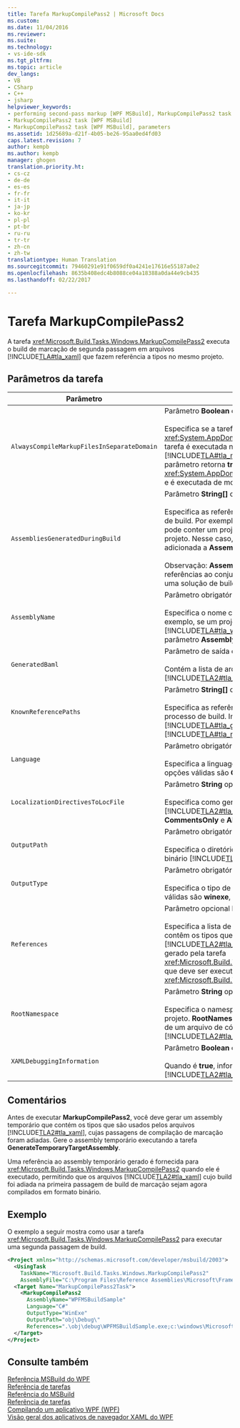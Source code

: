 ```yaml
---
title: Tarefa MarkupCompilePass2 | Microsoft Docs
ms.custom: 
ms.date: 11/04/2016
ms.reviewer: 
ms.suite: 
ms.technology:
- vs-ide-sdk
ms.tgt_pltfrm: 
ms.topic: article
dev_langs:
- VB
- CSharp
- C++
- jsharp
helpviewer_keywords:
- performing second-pass markup [WPF MSBuild], MarkupCompilePass2 task
- MarkupCompilePass2 task [WPF MSBuild]
- MarkupCompilePass2 task [WPF MSBuild], parameters
ms.assetid: 1d25689a-d21f-4b05-be26-95aa0ed4fd03
caps.latest.revision: 7
author: kempb
ms.author: kempb
manager: ghogen
translation.priority.ht:
- cs-cz
- de-de
- es-es
- fr-fr
- it-it
- ja-jp
- ko-kr
- pl-pl
- pt-br
- ru-ru
- tr-tr
- zh-cn
- zh-tw
translationtype: Human Translation
ms.sourcegitcommit: 79460291e91f0659df0a4241e17616e55187a0e2
ms.openlocfilehash: 8635b408edc4b8088ce04a18388a0da44e9cb435
ms.lasthandoff: 02/22/2017

---
```

# <a name="markupcompilepass2-task"></a>Tarefa MarkupCompilePass2
A tarefa <xref:Microsoft.Build.Tasks.Windows.MarkupCompilePass2> executa o build de marcação de segunda passagem em arquivos [!INCLUDE[TLA#tla_xaml](../msbuild/includes/tlasharptla_xaml_md.md)] que fazem referência a tipos no mesmo projeto.  
  
## <a name="task-parameters"></a>Parâmetros da tarefa  
  
|Parâmetro|Descrição|  
|---------------|-----------------|  
|`AlwaysCompileMarkupFilesInSeparateDomain`|Parâmetro **Boolean** opcional.<br /><br /> Especifica se a tarefa deve ou não ser executada em um <xref:System.AppDomain> separado. Se esse parâmetro retorna **false**, a tarefa é executada no mesmo <xref:System.AppDomain> que [!INCLUDE[TLA#tla_msbuild](../msbuild/includes/tlasharptla_msbuild_md.md)] e é executada mais rapidamente. Se o parâmetro retorna **true**, a tarefa é executada em um segundo <xref:System.AppDomain> que é isolado de [!INCLUDE[TLA2#tla_msbuild](../msbuild/includes/tla2sharptla_msbuild_md.md)] e é executada de modo mais lento.|  
|`AssembliesGeneratedDuringBuild`|Parâmetro **String[]** opcional.<br /><br /> Especifica as referências aos assemblies alterados durante o processo de build. Por exemplo, uma solução [!INCLUDE[TLA#tla_visualstu2005](../msbuild/includes/tlasharptla_visualstu2005_md.md)] pode conter um projeto que faz referência à saída compilada de outro projeto. Nesse caso, a saída compilada do segundo projeto pode ser adicionada a **AssembliesGeneratedDuringBuild**.<br /><br /> Observação: **AssembliesGeneratedDuringBuild** deve conter referências ao conjunto completo de assemblies que são gerados por uma solução de build.|  
|`AssemblyName`|Parâmetro obrigatório **String**.<br /><br /> Especifica o nome curto do assembly que é gerado para um projeto. Por exemplo, se um projeto está gerando um executável [!INCLUDE[TLA#tla_win](../msbuild/includes/tlasharptla_win_md.md)] cujo nome é **WinExeAssembly.exe**, o parâmetro **AssemblyName** tem um valor de **WinExeAssembly**.|  
|`GeneratedBaml`|Parâmetro de saída opcional **ITaskItem[]**.<br /><br /> Contém a lista de arquivos gerados no formato binário [!INCLUDE[TLA2#tla_xaml](../msbuild/includes/tla2sharptla_xaml_md.md)].|  
|`KnownReferencePaths`|Parâmetro **String[]** opcional.<br /><br /> Especifica as referências aos assemblies nunca alterados durante o processo de build. Inclui assemblies que estão localizados no [!INCLUDE[TLA#tla_gac](../msbuild/includes/tlasharptla_gac_md.md)], em um diretório de instalação [!INCLUDE[TLA#tla_netframewk](../misc/includes/tlasharptla_netframewk_md.md)] e assim por diante.|  
|`Language`|Parâmetro obrigatório **String**.<br /><br /> Especifica a linguagem gerenciada à qual o compilador dá suporte. As opções válidas são **C#**, **VB**, **JScript** e **C++**.|  
|`LocalizationDirectivesToLocFile`|Parâmetro **String** opcional.<br /><br /> Especifica como gerar informações de localização para cada arquivo [!INCLUDE[TLA2#tla_xaml](../msbuild/includes/tla2sharptla_xaml_md.md)] de origem. As opções válidas são **None**, **CommentsOnly** e **All**.|  
|`OutputPath`|Parâmetro obrigatório **String**.<br /><br /> Especifica o diretório no qual ocorre a geração dos arquivos de formato binário [!INCLUDE[TLA2#tla_xaml](../msbuild/includes/tla2sharptla_xaml_md.md)] gerados.|  
|`OutputType`|Parâmetro obrigatório **String**.<br /><br /> Especifica o tipo de assembly que é gerado por um projeto. As opções válidas são **winexe**, **exe**, **library** e **netmodule**.|  
|`References`|Parâmetro opcional **ITaskItem[]**.<br /><br /> Especifica a lista de referências de arquivos para assemblies que contêm os tipos que são usados nos arquivos [!INCLUDE[TLA2#tla_xaml](../msbuild/includes/tla2sharptla_xaml_md.md)]. É uma referência ao assembly que foi gerado pela tarefa <xref:Microsoft.Build.Tasks.Windows.GenerateTemporaryTargetAssembly> que deve ser executada antes da tarefa <xref:Microsoft.Build.Tasks.Windows.MarkupCompilePass2>.|  
|`RootNamespace`|Parâmetro **String** opcional.<br /><br /> Especifica o namespace raiz para as classes que estão dentro do projeto. **RootNamespace** também é usado como o namespace padrão de um arquivo de código gerenciado gerado quando o arquivo [!INCLUDE[TLA2#tla_xaml](../msbuild/includes/tla2sharptla_xaml_md.md)] correspondente não inclui o atributo `x:Class`.|  
|`XAMLDebuggingInformation`|Parâmetro **Boolean** opcional.<br /><br /> Quando é **true**, informações de diagnóstico são geradas e incluídas no [!INCLUDE[TLA2#tla_xaml](../msbuild/includes/tla2sharptla_xaml_md.md)] compilado para auxiliar na depuração.|  
  
## <a name="remarks"></a>Comentários  
 Antes de executar **MarkupCompilePass2**, você deve gerar um assembly temporário que contém os tipos que são usados pelos arquivos [!INCLUDE[TLA2#tla_xaml](../msbuild/includes/tla2sharptla_xaml_md.md)], cujas passagens de compilação de marcação foram adiadas. Gere o assembly temporário executando a tarefa **GenerateTemporaryTargetAssembly**.  
  
 Uma referência ao assembly temporário gerado é fornecida para <xref:Microsoft.Build.Tasks.Windows.MarkupCompilePass2> quando ele é executado, permitindo que os arquivos [!INCLUDE[TLA2#tla_xaml](../msbuild/includes/tla2sharptla_xaml_md.md)] cujo build foi adiada na primeira passagem de build de marcação sejam agora compilados em formato binário.  
  
## <a name="example"></a>Exemplo  
 O exemplo a seguir mostra como usar a tarefa <xref:Microsoft.Build.Tasks.Windows.MarkupCompilePass2> para executar uma segunda passagem de build.  
  
```xml  
<Project xmlns="http://schemas.microsoft.com/developer/msbuild/2003">  
  <UsingTask   
    TaskName="Microsoft.Build.Tasks.Windows.MarkupCompilePass2"   
    AssemblyFile="C:\Program Files\Reference Assemblies\Microsoft\Framework\v3.0\PresentationBuildTasks.dll" />  
  <Target Name="MarkupCompilePass2Task">  
    <MarkupCompilePass2   
      AssemblyName="WPFMSBuildSample"  
      Language="C#"  
      OutputType="WinExe"  
      OutputPath="obj\Debug\"  
      References=".\obj\debug\WPFMSBuildSample.exe;c:\windows\Microsoft.net\Framework\v2.0.50727\System.dll;C:\Program Files\Reference Assemblies\Microsoft\WinFx\v3.0\PresentationCore.dll;C:\Program Files\Reference Assemblies\Microsoft\WinFx\v3.0\PresentationFramework.dll;C:\Program Files\Reference Assemblies\Microsoft\WinFx\v3.0\WindowsBase.dll" />  
  </Target>  
</Project>  
```  
  
## <a name="see-also"></a>Consulte também  
 [Referência MSBuild do WPF](../msbuild/wpf-msbuild-reference.md)   
 [Referência de tarefas](../msbuild/wpf-msbuild-task-reference.md)   
 [Referência do MSBuild](../msbuild/msbuild-reference.md)   
 [Referência de tarefas](../msbuild/msbuild-task-reference.md)   
 [Compilando um aplicativo WPF (WPF)](http://msdn.microsoft.com/Library/a58696fd-bdad-4b55-9759-136dfdf8b91c)   
 [Visão geral dos aplicativos de navegador XAML do WPF](http://msdn.microsoft.com/Library/3a7a86a8-75d5-4898-96b9-73da151e5e16)
